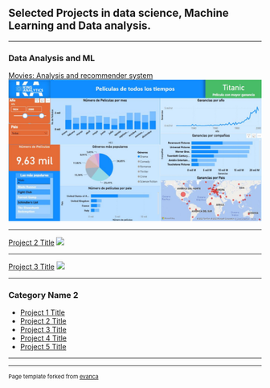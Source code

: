 ## Selected Projects in data science, Machine Learning and Data analysis.

---

### Data Analysis and ML

[Movies: Analysis and recommender system](https://pking31.github.io/Movies/)
<img src="https://github.com/Pking31/Movies/blob/a0a72828e7c02c06ae2e08453eedc6d5f17cd242/imag/BI.JPG?raw=true"/>

---
[Project 2 Title](/pdf/sample_presentation.pdf)
<img src="images/dummy_thumbnail.jpg?raw=true"/>

---
[Project 3 Title](http://example.com/)
<img src="images/dummy_thumbnail.jpg?raw=true"/>

---

### Category Name 2

- [Project 1 Title](http://example.com/)
- [Project 2 Title](http://example.com/)
- [Project 3 Title](http://example.com/)
- [Project 4 Title](http://example.com/)
- [Project 5 Title](http://example.com/)

---




---
<p style="font-size:11px">Page template forked from <a href="https://github.com/evanca/quick-portfolio">evanca</a></p>
<!-- Remove above link if you don't want to attibute -->
